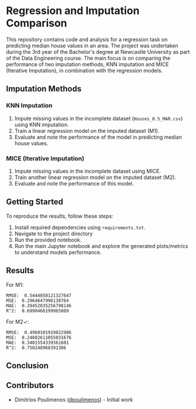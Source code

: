 # Regression and Imputation Comparison

This repository contains code and analysis for a regression task on predicting median house values in an area. The project was undertaken during the 3rd year of the Bachelor's degree at Newcastle University as part of the Data Engineering course. The main focus is on comparing the performance of two imputation methods, KNN imputation and MICE (Iterative Imputation), in combination with the regression models.

## Imputation Methods

### KNN Imputation
1. Impute missing values in the incomplete dataset (`Houses_0.5_MAR.csv`) using KNN imputation.
2. Train a linear regression model on the imputed dataset (M1).
3. Evaluate and note the performance of the model in predicting median house values.

### MICE (Iterative Imputation)
1. Impute missing values in the incomplete dataset using MICE.
2. Train another linear regression model on the imputed dataset (M2).
3. Evaluate and note the performance of this model.

## Getting Started

To reproduce the results, follow these steps:

1. Install required dependencies using `requirements.txt`.
2. Navigate to the project directory
3. Run the provided notebook.
4. Run the main Jupyter notebook and explore the generated plots/metrics to understand models performance.

## Results

For M1:
```
RMSE:  0.5444858121327647
MSE:  0.2964647996138764
MAE:  0.39452035256798146
R^2:  0.6990466199965089
```

For M2✓:
```
RMSE:  0.4960101919822986
MSE:  0.24602611055031676
MAE:  0.3401554339361601
R^2:  0.750248968391306
```
## Conclusion

## Contributors

- Dimitrios Poulimenos ([dpoulimenos](https://www.linkedin.com/in/dpoulimenos/)) - Initial work 
